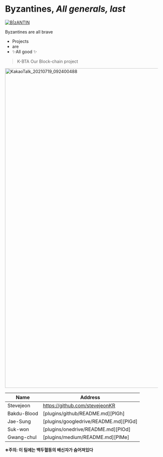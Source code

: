 # Byzantines, _All generals, last_

[![B|zANTIN](https://cdn.one.org/us/wp-content/uploads/2017/06/13105521/15-generals-640x400.png)](https://cldup.com/dTxpPi9lDf.thumb.png)


Byzantines are all brave

- Projects
- are
- ✨All good ✨


> K-BTA 
> Our Block-chain project


<img width="1051" alt="KakaoTalk_20210719_092400488" src="https://user-images.githubusercontent.com/71119800/127437487-cc34fae1-8ad1-4e97-aae3-4dd1437c0984.png">


| Name | Address |
| ------ | ------ |
| Stevejeon | https://github.com/stevejeonKR |
| Bakdu-Blood | [plugins/github/README.md][PlGh] |
| Jae-Sung | [plugins/googledrive/README.md][PlGd] |
| Suk-won | [plugins/onedrive/README.md][PlOd] |
| Gwang-chul | [plugins/medium/README.md][PlMe] |

**※주의: 이 팀에는 백두혈동의 배신자가 숨어져있다**
